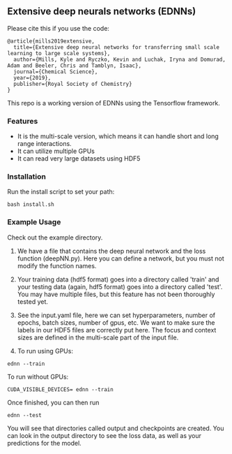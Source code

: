 ## Extensive deep neurals networks (EDNNs)

Please cite this if you use the code: 
```
@article{mills2019extensive,
  title={Extensive deep neural networks for transferring small scale learning to large scale systems},
  author={Mills, Kyle and Ryczko, Kevin and Luchak, Iryna and Domurad, Adam and Beeler, Chris and Tamblyn, Isaac},
  journal={Chemical Science},
  year={2019},
  publisher={Royal Society of Chemistry}
}
```

This repo is a working version of EDNNs using the Tensorflow framework.

### Features
- It is the multi-scale version, which means it can handle short and long range interactions. 
- It can utilize multiple GPUs
- It can read very large datasets using HDF5

### Installation
Run the install script to set your path:
```
bash install.sh
```

### Example Usage
Check out the example directory. 

1) We have a file that contains the deep neural network and the loss function (deepNN.py). Here you can define a network, but you must not modify the function names. 

2) Your training data (hdf5 format) goes into a directory called 'train' and your testing data (again, hdf5 format) goes into a directory called 'test'. You may have multiple files, but this feature has not been thoroughly tested yet. 

3) See the input.yaml file, here we can set hyperparameters, number of epochs, batch sizes, number of gpus, etc. We want to make sure the labels in our HDF5 files are correctly put here. The focus and context sizes are defined in the multi-scale part of the input file.

4) To run using GPUs:
```
ednn --train
```
To run without GPUs:
```
CUDA_VISIBLE_DEVICES= ednn --train
```
Once finished, you can then run
```
ednn --test
```
You will see that directories called output and checkpoints are created. You can look in the output directory to see the loss data, as well as your predictions for the model.
